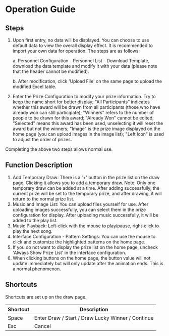 # Operation Guide

## Steps

1. Upon first entry, no data will be displayed. You can choose to use default data to view the overall display effect. It is recommended to import your own data for operation. The steps are as follows:

    a. Personnel Configuration - Personnel List - Download Template, download the data template and modify it with your data (please note that the header cannot be modified).

    b. After modification, click 'Upload File' on the same page to upload the modified Excel table.

2. Enter the Prize Configuration to modify your prize information. Try to keep the name short for better display; "All Participants" indicates whether this award will be drawn from all participants (those who have already won can still participate); "Winners" refers to the number of people to be drawn for this award; "Already Won" cannot be edited; "Selected" means this award has been used, unselecting it will reset the award but not the winners; "Image" is the prize image displayed on the home page (you can upload images in the image list); "Left Icon" is used to adjust the order of prizes.

Completing the above two steps allows normal use.

## Function Description

1. Add Temporary Draw: There is a '+' button in the prize list on the draw page. Clicking it allows you to add a temporary draw. Note: Only one temporary draw can be added at a time. After adding successfully, the current prize will be set to the temporary prize, and after drawing, it will return to the normal prize list.
2. Music and Image List: You can upload files yourself for use. After uploading images successfully, you can select them in the prize configuration for display. After uploading music successfully, it will be added to the play list.
3. Music Playback: Left-click with the mouse to play/pause, right-click to play the next song.
4. Interface Configuration - Pattern Settings: You can use the mouse to click and customize the highlighted patterns on the home page.
5. If you do not want to display the prize list on the home page, uncheck 'Always Show Prize List' in the interface configuration.
6. When clicking buttons on the home page, the button value will not update immediately but will only update after the animation ends. This is a normal phenomenon.

## Shortcuts

Shortcuts are set up on the draw page.

| Shortcut | Description |
| --- | --- |
| Space | Enter Draw / Start / Draw Lucky Winner / Continue |
| Esc | Cancel |